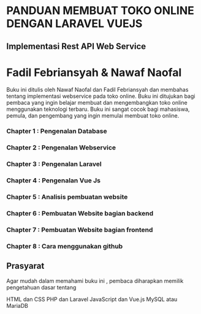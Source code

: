 # PANDUAN MEMBUAT TOKO ONLINE DENGAN LARAVEL VUEJS

## Implementasi Rest API Web Service

# Fadil Febriansyah & Nawaf Naofal

Buku ini ditulis oleh Nawaf Naofal dan Fadil Febriansyah dan membahas tentang implementasi webservice pada toko online. Buku ini ditujukan bagi pembaca yang ingin belajar membuat dan mengembangkan toko online menggunakan teknologi terbaru. Buku ini sangat cocok bagi mahasiswa, pemula, dan pengembang yang ingin memulai membuat toko online.

### Chapter 1 : Pengenalan Database
### Chapter 2 : Pengenalan Webservice
### Chapter 3 : Pengenalan Laravel
### Chapter 4 : Pengenalan Vue Js
### Chapter 5 : Analisis pembuatan website
### Chapter 6 : Pembuatan Website bagian backend
### Chapter 7 : Pembuatan Website bagian frontend
### Chapter 8 : Cara menggunakan github

## Prasyarat

Agar mudah dalam memahami buku ini , pembaca diharapkan memilik pengetahuan dasar tentang

HTML dan CSS
PHP dan Laravel
JavaScript dan Vue.js
MySQL atau MariaDB